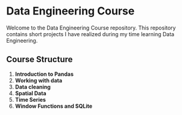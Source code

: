 # Data Engineering Course

Welcome to the Data Engineering Course repository. This repository contains short projects I have realized during my time learning Data Engineering.

## Course Structure

1. **Introduction to Pandas**
2. **Working with data**
3. **Data cleaning**
4. **Spatial Data**
5. **Time Series**
6. **Window Functions and SQLite**
